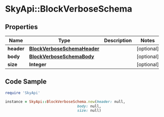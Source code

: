 # SkyApi::BlockVerboseSchema

## Properties

Name | Type | Description | Notes
------------ | ------------- | ------------- | -------------
**header** | [**BlockVerboseSchemaHeader**](BlockVerboseSchemaHeader.md) |  | [optional] 
**body** | [**BlockVerboseSchemaBody**](BlockVerboseSchemaBody.md) |  | [optional] 
**size** | **Integer** |  | [optional] 

## Code Sample

```ruby
require 'SkyApi'

instance = SkyApi::BlockVerboseSchema.new(header: null,
                                 body: null,
                                 size: null)
```


